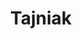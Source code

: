---
title: Tajniak

menus: header
layout: about-member

cards_main:
 - preset: games_list
 - preset: related_images
   limit: 9
---